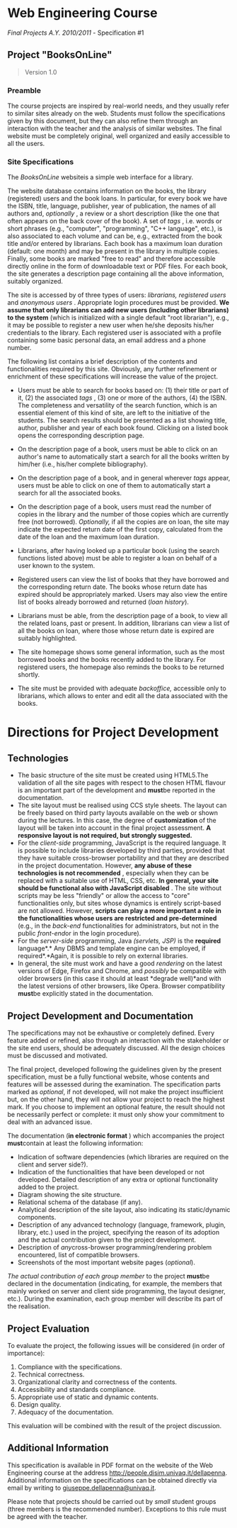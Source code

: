# Web Engineering Course
*Final Projects A.Y. 2010/2011* - Specification #1

## Project "BooksOnLine"

> Version 1.0

### Preamble

The course projects are inspired by real-world needs, and they usually refer to similar sites already on the web. Students must follow the specifications given by this document, but they can also refine them through an interaction with the teacher and the analysis of similar websites. The final website must be completely original, well organized and easily accessible to all the users.

### Site Specifications

The *BooksOnLine* websiteis a simple web interface for a library.

The website database contains information on the books, the library (registered) users and the book loans. In particular, for every book we have the ISBN, title, language, publisher, year of publication, the names of all authors and, *optionally* , a review or a short description (like the one that often appears on the back cover of the book). A set of *tags* , i.e. words or short phrases (e.g., "computer", "programming", "C++ language", etc.), is also associated to each volume and can be, e.g., extracted from the book title and/or entered by librarians. Each book has a maximum loan duration (default: one month) and may be present in the library in multiple copies. Finally, some books are marked "free to read" and therefore accessible directly online in the form of downloadable text or PDF files. For each book, the site generates a description page containing all the above information, suitably organized.

The site is accessed by of three types of users: *librarians, registered users* and *anonymous* *users* . Appropriate login procedures must be provided. **We assume that only librarians can add new users (including other librarians) to the system** (which is initialized with a single default "root librarian"), e.g., it may be possible to register a new user when he/she deposits his/her credentials to the library. Each registered user is associated with a profile containing some basic personal data, an email address and a phone number.

The following list contains a brief description of the contents and functionalities required by this site. Obviously, any further refinement or enrichment of these specifications will increase the value of the project.
* Users must be able to search for books based on: (1) their title or part of it, (2) the associated *tags* , (3) one or more of the authors, (4) the ISBN. The completeness and versatility of the search function, which is an essential element of this kind of site, are left to the initiative of the students. The search results should be presented as a list showing title, author, publisher and year of each book found. Clicking on a listed book opens the corresponding description page.

* On the description page of a book, users must be able to click on an author's name to automatically start a search for all the books written by him/her (i.e., his/her complete bibliography).

* On the description page of a book, and in general wherever *tags* appear, users must be able to click on one of them to automatically start a search for all the associated books.

* On the description page of a book, users must read the number of copies in the library and the number of those copies which are currently free (not borrowed). *Optionally,* if all the copies are on loan, the site may indicate the expected return date of the first copy, calculated from the date of the loan and the maximum loan duration.

* Librarians, after having looked up a particular book (using the search functions listed above) must be able to register a loan on behalf of a user known to the system.

* Registered users can view the list of books that they have borrowed and the corresponding return date. The books whose return date has expired should be appropriately marked. Users may also view the entire list of books already borrowed and returned (*loan history*).

* Librarians must be able, from the description page of a book, to view all the related loans, past or present. In addition, librarians can view a list of all the books on loan, where those whose return date is expired are suitably highlighted.

* The site homepage shows some general information, such as the most borrowed books and the books recently added to the library. For registered users, the homepage also reminds the books to be returned shortly.

* The site must be provided with adequate *backoffice,* accessible only to librarians, which allows to enter and edit all the data associated with the books.

# Directions for Project Development

## Technologies

* The basic structure of the site must be created using HTML5.The validation of all the site pages with respect to the chosen HTML flavour is an important part of the development and **must**be reported in the documentation.
* The site layout must be realised using CCS style sheets. The layout can be freely based on third party layouts available on the web or shown during the lectures. In this case, the degree of **customization** of the layout will be taken into account in the final project assessment. **A responsive layout is not required, but strongly suggested.**
* For the *client-side* programming, JavaScript is the required language. It is possible to include libraries developed by third parties, provided that they have suitable cross-browser portability and that they are described in the project documentation. However, **any abuse of these technologies is not recommended** , especially when they can be replaced with a suitable use of HTML, CSS, etc. **In general, your site should be functional also with JavaScript disabled** . The site without scripts may be less "friendly" or allow the access to "core" functionalities only, but sites whose dynamics is entirely script-based are not allowed. However, **scripts can play a more important a role in the functionalities whose users are restricted and pre-determined** (e.g., in the *back-end* functionalities for administrators, but not in the public *front-end*or in the login procedure).
* For the *server-side* programming, Java *(servlets, JSP)* is the **required** language\*.\* Any DBMS and template engine can be employed, if required\*.\*Again, it is possible to rely on external libraries.
* In general, the site must work and have a good *rendering* on the latest versions of Edge, Firefox and Chrome, and *possibly* be compatible with older browsers (in this case it should at least \*degrade well)\*and with the latest versions of other browsers, like Opera. Browser compatibility **must**be explicitly stated in the documentation.

## Project Development and Documentation

The specifications may not be exhaustive or completely defined. Every feature added or refined, also through an interaction with the stakeholder or the site end users, should be adequately discussed. All the design choices must be discussed and motivated.

The final project, developed following the guidelines given by the present specification, must be a fully functional website, whose contents and features will be assessed during the examination. The specification parts marked as *optional*, if not developed, will not make the project insufficient but, on the other hand, they will not allow your project to reach the highest mark. If you choose to implement an optional feature, the result should not be necessarily perfect or complete: it must only show your commitment to deal with an advanced issue.

The documentation (**in electronic format** ) which accompanies the project **must**contain at least the following information:

* Indication of software dependencies (which libraries are required on the client and server side?).
* Indication of the functionalities that have been developed or not developed. Detailed description of any extra or optional functionality added to the project.
* Diagram showing the site structure.
* Relational schema of the database (if any).
* Analytical description of the site layout, also indicating its static/dynamic components.
* Description of any advanced technology (language, framework, plugin, library, etc.) used in the project, specifying the reason of its adoption and the actual contribution given to the project development.
* Description of *any*cross-browser programming/rendering problem encountered, list of compatible browsers.
* Screenshots of the most important website pages (*optional*).

*The actual contribution of each group member* to the project **must**be declared in the documentation (indicating, for example, the members that mainly worked on server and client side programming, the layout designer, etc.). During the examination, each group member will describe its part of the realisation.

## Project Evaluation

To evaluate the project, the following issues will be considered (in order of importance):

1. Compliance with the specifications.
2. Technical correctness.
3. Organizational clarity and correctness of the contents.
4. Accessibility and standards compliance.
5. Appropriate use of static and dynamic contents.
6. Design quality.
7. Adequacy of the documentation.

This evaluation will be combined with the result of the project discussion.

## Additional Information

This specification is available in PDF format on the website of the Web Engineering course at the address http://people.disim.univaq.it/dellapenna. Additional information on the specifications can be obtained directly via email by writing to giuseppe.dellapenna@univaq.it.

Please note that projects should be carried out by *small* student groups (three members is the recommended number). Exceptions to this rule must be agreed with the teacher.
